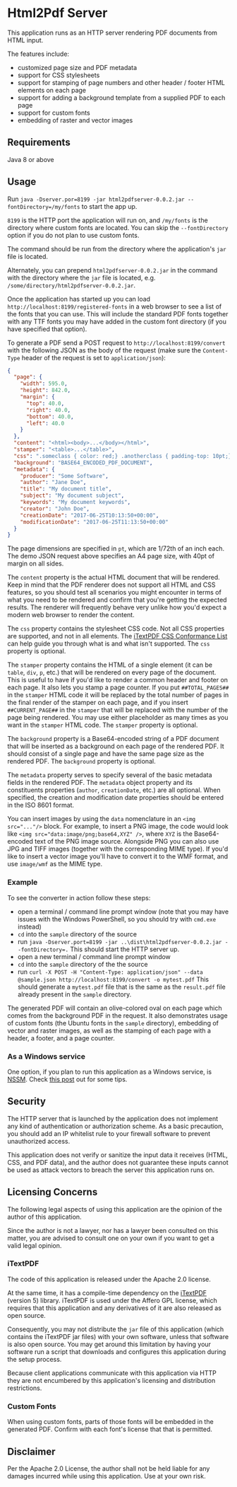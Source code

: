 # Html2Pdf Server

This application runs as an HTTP server rendering PDF documents from HTML input.

The features include:

* customized page size and PDF metadata
* support for CSS stylesheets
* support for stamping of page numbers and other header / footer HTML elements on each page
* support for adding a background template from a supplied PDF to each page
* support for custom fonts
* embedding of raster and vector images

## Requirements

Java 8 or above

## Usage

Run `java -Dserver.por=8199 -jar html2pdfserver-0.0.2.jar --fontDirectory=/my/fonts` to start the app up.

`8199` is the HTTP port the application will run on, and `/my/fonts` is the directory
where custom fonts are located. You can skip the `--fontDirectory` option if you do not
plan to use custom fonts.

The command should be run from the directory where the application's `jar` file is located.

Alternately, you can prepend `html2pdfserver-0.0.2.jar` in the command with the directory 
where the `jar` file is located, e.g. `/some/directory/html2pdfserver-0.0.2.jar`.

Once the application has started up you can load `http://localhost:8199/registered-fonts` 
in a web browser to see a list of the fonts that you can use. This will include the standard PDF fonts together with
any TTF fonts you may have added in the custom font directory (if you have specified
that option).

To generate a PDF send a POST request to `http://localhost:8199/convert` with the following JSON as the body of the
request (make sure the `Content-Type` header of the request is set to `application/json`):

```json
{
  "page": {
    "width": 595.0,
    "height": 842.0,
    "margin": {
      "top": 40.0,
      "right": 40.0,
      "bottom": 40.0,
      "left": 40.0
    }
  },
  "content": "<html><body>...</body></html>",
  "stamper": "<table>...</table>",
  "css": ".someclass { color: red;} .anotherclass { padding-top: 10pt;}",
  "background": "BASE64_ENCODED_PDF_DOCUMENT",
  "metadata": {
    "producer": "Some Software",
    "author": "Jane Doe",
    "title": "My document title",
    "subject": "My document subject",
    "keywords": "My document keywords",
    "creator": "John Doe",
    "creationDate": "2017-06-25T10:13:50+00:00",
    "modificationDate": "2017-06-25T11:13:50+00:00"
  }
}
```

The page dimensions are specified in `pt`, which are 1/72th of an inch each. The demo JSON request above specifies an A4
page size, with 40pt of margin on all sides.

The `content` property is the actual HTML document that will be rendered. Keep in mind that the PDF renderer does not support all
HTML and CSS features, so you should test all scenarios you might encounter in terms of what you need to be rendered and confirm
that you're getting the expected results. The renderer will frequently behave very unlike how you'd expect a modern web browser
to render the content.

The `css` property contains the stylesheet CSS code. Not all CSS properties are supported, and not in all elements. The 
[iTextPDF CSS Conformance List](http://demo.itextsupport.com/xmlworker/itextdoc/CSS-conformance-list.htm) can help guide you
through what is and what isn't supported. The `css` property is optional.

The `stamper` property contains the HTML of a single element (it can be `table`, `div`, `p`, etc.) that will be rendered on
every page of the document. This is useful to have if you'd like to render a common header and footer on each page. It also
lets you stamp a page counter. If you put `##TOTAL_PAGES##` in the `stamper` HTML code it will be replaced by the total 
number of pages in the final render of the stamper on each page, and if you insert `##CURRENT_PAGE##` in the `stamper` that
will be replaced with the number of the page being rendered. You may use either placeholder as many times as you want in
the `stamper` HTML code. The `stamper` property is optional.

The `background` property is a Base64-encoded string of a PDF document that will be inserted as a background on each
page of the rendered PDF. It should consist of a single page and have the same page size as the rendered PDF. The `background`
property is optional.

The `metadata` property serves to specify several of the basic metadata fields in the rendered PDF. The `metadata` object property
and its constituents properties (`author`, `creationDate`, etc.) are all optional. When specified, the creation and modification date properties
should be entered in the ISO 8601 format.

You can insert images by using the `data` nomenclature in an `<img src="..."/>` block. For example, to insert a PNG image, the code
would look like `<img src="data:image/png;base64,XYZ" />`, where `XYZ` is the Base64-encoded text of the PNG image source. Alongside
PNG you can also use JPG and TIFF images (together with the corresponding MIME type). If you'd like to insert a vector image 
you'll have to convert it to the WMF format, and use `image/wmf` as the MIME type.

### Example

To see the converter in action follow these steps:

* open a terminal / command line prompt window (note that you may have issues with the Windows PowerShell, so you should
try with `cmd.exe` instead)
* `cd` into the `sample` directory of the source
* run `java -Dserver.port=8199 -jar ..\dist\html2pdfserver-0.0.2.jar --fontDirectory=.`
This should start the HTTP server up.
* open a new terminal / command line prompt window
* `cd` into the `sample` directory of the the source
* run `curl -X POST -H "Content-Type: application/json" --data @sample.json http://localhost:8199/convert -o mytest.pdf`
This should generate a `mytest.pdf` file that is the same as the `result.pdf` file already present in the `sample`
directory.

The generated PDF will contain an olive-colored oval on each page which comes from the background PDF in the request. It also
demonstrates usage of custom fonts (the Ubuntu fonts in the `sample` directory), embedding of vector and raster images, as well as
the stamping of each page with a header, a footer, and a page counter.


### As a Windows service

One option, if you plan to run this application as a Windows service, is [NSSM](https://nssm.cc/). Check [this
post](http://giordanomaestro.blogspot.bg/2013/01/running-java-applications-as-windows.html) out for some tips.

## Security

The HTTP server that is launched by the application does not implement any kind of authentication or
authorization scheme. As a basic precaution, you should add an IP whitelist rule to your firewall software to prevent
unauthorized access.

This application does not verify or sanitize the input data it receives (HTML, CSS, and PDF data), and the
author does not guarantee these inputs cannot be used as attack vectors to breach the server this application
runs on.

## Licensing Concerns

The following legal aspects of using this application are the opinion of the author of this application. 

Since the author is not a lawyer, nor has a lawyer been consulted on this matter, you are advised
to consult one on your own if you want to get a valid legal opinion.

### iTextPDF

The code of this application is released under the Apache 2.0 license. 

At the same time, it has a compile-time dependency on the [iTextPDF](http://itextpdf.com) (version 5) library. iTextPDF is used 
under the Affero GPL license, which requires that this application and any derivatives of it are also 
released as open source. 

Consequently, you may not distribute the `jar` file of this application (which contains the iTextPDF jar files) 
with your own software, unless that software is also open source. You may get around this limitation by 
having your software run a script that downloads and configures this application during the setup process. 

Because client applications communicate with this application via HTTP they are not encumbered by this
application's licensing and distribution restrictions.

### Custom Fonts

When using custom fonts, parts of those fonts will be embedded in the generated PDF. Confirm with each font's
license that that is permitted.

## Disclaimer

Per the Apache 2.0 License, the author shall not be held liable for any damages incurred while using this
application. Use at your own risk.